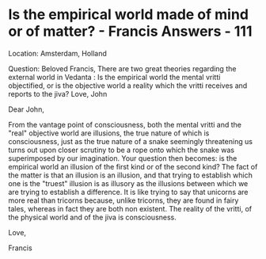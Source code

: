 # Is the empirical world made of mind or of matter? - Francis Answers - 111

Location: Amsterdam, Holland&nbsp;

Question: Beloved Francis, There are two great theories regarding the external world in Vedanta : Is the empirical world the mental vritti objectified, or is the objective world a reality which the vritti receives and reports to the jiva? Love, John

Dear John,

From the vantage point of consciousness, both the mental vritti and the &quot;real&quot; objective world are illusions, the true nature of which is consciousness, just as the true nature of a snake seemingly threatening us turns out upon closer scrutiny to be a rope onto which the snake was superimposed by our imagination. Your question then becomes: is the empirical world an illusion of the first kind or of the second kind? The fact of the matter is that an illusion is an illusion, and that trying to establish which one is the &quot;truest&quot; illusion is as illusory as the illusions between which we are trying to establish a difference. It is like trying to say that unicorns are more real than tricorns because, unlike tricorns, they are found in fairy tales, whereas in fact they are both non existent. The reality of the vritti, of the physical world and of the jiva is consciousness.

Love,

Francis


